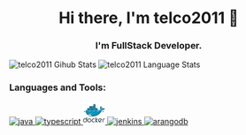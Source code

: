 <h1 align="center">Hi there, I'm telco2011 👋</h1>
<h3 align="center">I'm FullStack Developer.</h3>

![telco2011 Gihub Stats](https://github-readme-stats.vercel.app/api?username=telco2011&show_icons=true&include_all_commits=true&theme=dark)
![telco2011 Language Stats](https://github-readme-stats.vercel.app/api/top-langs/?username=telco2011&layout=compact&theme=dark)

<h3 align="left">Languages and Tools:</h3>
<p align="left">
  <a href="https://www.java.com/es/" target="_blank" rel="noreferrer">
    <img src="https://cdn.jsdelivr.net/gh/devicons/devicon/icons/java/java-original-wordmark.svg" alt="java" width="40" height="40"/>
  </a>
  <a href="https://www.typescriptlang.org/" target="_blank" rel="noreferrer">
    <img src="https://cdn.jsdelivr.net/gh/devicons/devicon/icons/typescript/typescript-original.svg" alt="typescript" width="40" height="40"/>
  </a>
  <a href="https://www.docker.com/" target="_blank" rel="noreferrer">
    <img src="https://raw.githubusercontent.com/devicons/devicon/master/icons/docker/docker-original-wordmark.svg" alt="docker" width="40" height="40"/>
  </a>
  <a href="https://www.jenkins.io" target="_blank" rel="noreferrer">
    <img src="https://www.vectorlogo.zone/logos/jenkins/jenkins-icon.svg" alt="jenkins" width="40" height="40"/>
  </a>
  <a href="https://arangodb.com/" target="_blank" rel="noreferrer">
    <img src="https://usarangodb.wpengine.com/wp-content/uploads/2023/07/logo.png" alt="arangodb" width="120" height="40"/>
  </a>
</p>
